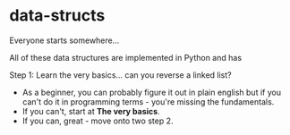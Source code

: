 # data-structs
Everyone starts somewhere...

All of these data structures are implemented in Python and has 

Step 1: Learn the very basics... can you reverse a linked list?  
   * As a beginner, you can probably figure it out in plain english but if you can't do it in programming terms - you're missing the fundamentals.
   * If you can't, start at <strong>The very basics</strong>.
   * If you can, great - move onto two step 2.
   
   
